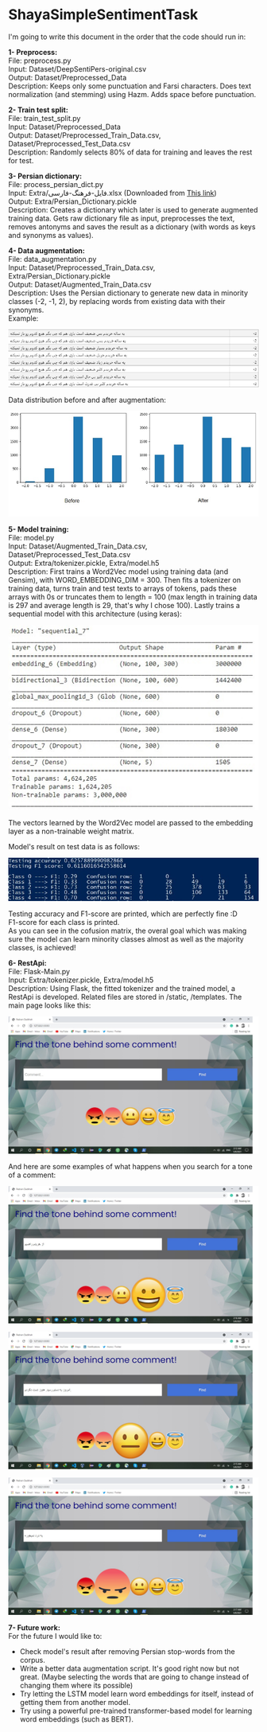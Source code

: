 ﻿# ShayaSimpleSentimentTask

I'm going to write this document in the order that the code should run in:  
  
**1- Preprocess:**  
File: preprocess.py  
Input: Dataset/DeepSentiPers-original.csv  
Output: Dataset/Preprocessed_Data  
Description: Keeps only some punctuation and Farsi characters. Does text normalization (and stemming) using Hazm. Adds space before punctuation.  
  
**2- Train test split:**  
File: train_test_split.py  
Input: Dataset/Preprocessed_Data  
Output: Dataset/Preprocessed_Train_Data.csv, Dataset/Preprocessed_Test_Data.csv  
Description: Randomly selects 80% of data for training and leaves the rest for test.  
  
**3- Persian dictionary:**  
File: process_persian_dict.py  
Input: Extra/فایل-فرهنگ-فارسی.xlsx (Downloaded from [This link](https://bigdata-ir.com/%d9%81%d8%a7%db%8c%d9%84-%d9%81%d8%b1%d9%87%d9%86%da%af-%d9%81%d8%a7%d8%b1%d8%b3%db%8c-%d8%a8%d8%a7-%d9%81%d8%b1%d9%85%d8%aa-csv-%d9%82%d8%a7%d8%a8%d9%84-%d8%a8%d8%a7%d8%b1%da%af%d8%b0%d8%a7%d8%b1/))   
Output: Extra/Persian_Dictionary.pickle  
Description: Creates a dictionary which later is used to generate augmented training data. Gets raw dictionary file as input, preprocesses the text, removes antonyms and saves the result as a dictionary (with words as keys and synonyms as values).  
  
**4- Data augmentation:**  
File: data_augmentation.py  
Input: Dataset/Preprocessed_Train_Data.csv, Extra/Persian_Dictionary.pickle  
Output: Dataset/Augmented_Train_Data.csv  
Description: Uses the Persian dictionary to generate new data in minority classes (-2, -1, 2), by replacing words from existing data with their synonyms.  
Example:  
  
![Data augmentation example](/Images/augmentation.jpg?raw=true)  
  
Data distribution before and after augmentation:  
  
![Data distribution](/Images/distribution.jpg?raw=true)  
  
**5- Model training:**  
File: model.py  
Input: Dataset/Augmented_Train_Data.csv, Dataset/Preprocessed_Test_Data.csv  
Output: Extra/tokenizer.pickle, Extra/model.h5  
Description: First trains a Word2Vec model using training data (and Gensim), with WORD_EMBEDDING_DIM = 300. Then fits a tokenizer on training data, turns train and test texts to arrays of tokens, pads these arrays with 0s or truncates them to length = 100 (max length in training data is 297 and average length is 29, that's why I chose 100). Lastly trains a sequential model with this architecture (using keras):  
  
![Model architecture](/Images/model_arch.jpg?raw=true)  
  
The vectors learned by the Word2Vec model are passed to the embedding layer as a non-trainable weight matrix.  
  
Model's result on test data is as follows:  
  
![Model result](/Images/model_results.jpg?raw=true)  
  
Testing accuracy and F1-score are printed, which are perfectly fine :D  
F1-score for each class is printed.  
As you can see in the cofusion matrix, the overal goal which was making sure the model can learn minority classes almost as well as the majority classes, is achieved!
  
**6- RestApi:**  
File: Flask-Main.py  
Input: Extra/tokenizer.pickle, Extra/model.h5  
Description: Using Flask, the fitted tokenizer and the trained model, a RestApi is developed. Related files are stored in /static, /templates. The main page looks like this:  
  
![Main page](/Images/main.jpg?raw=true)  
  
And here are some examples of what happens when you search for a tone of a comment:  
  
![Happy](/Images/happy.jpg?raw=true)  
  
![Neutral](/Images/neutral.jpg?raw=true)  
  
![Angry](/Images/angry.jpg?raw=true)  
  
**7- Future work:**  
For the future I would like to:  
  * Check model's result after removing Persian stop-words from the corpus.
  * Write a better data augmentation script. It's good right now but not great. (Maybe selecting the words that are going to change instead of changing them where its possible)
  * Try letting the LSTM model learn word embeddings for itself, instead of getting them from another model.
  * Try using a powerful pre-trained transformer-based model for learning word embeddings (such as BERT).
